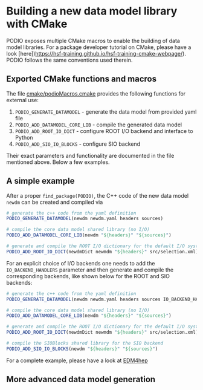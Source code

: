 # Building a new data model library with CMake

PODIO exposes multiple CMake macros to enable the building of data model libraries.
For a package developer tutorial on CMake, please have a look [here])https://hsf-training.github.io/hsf-training-cmake-webpage/). PODIO follows the same conventions used therein.

## Exported CMake functions and macros
The file [cmake/podioMacros.cmake](https://github.com/AIDASoft/podio/blob/master/cmake/podioMacros.cmake) provides the following functions for external use:

  1. `PODIO_GENERATE_DATAMODEL` - generate the data model from provided yaml file
  2. `PODIO_ADD_DATAMODEL_CORE_LIB` - compile the generated data model
  3. `PODIO_ADD_ROOT_IO_DICT` - configure ROOT I/O backend and interface to Python
  4. `PODIO_ADD_SIO_IO_BLOCKS` - configure SIO backend

Their exact parameters and functionality are documented in the file mentioned above. Below a few examples.

## A simple example
After a proper `find_package(PODIO)`, the C++ code of the new data model `newdm` can be created and compiled via

```cmake
# generate the c++ code from the yaml definition
PODIO_GENERATE_DATAMODEL(newdm newdm.yaml headers sources)

# compile the core data model shared library (no I/O)
PODIO_ADD_DATAMODEL_CORE_LIB(newdm "${headers}" "${sources}")

# generate and compile the ROOT I/O dictionary for the default I/O system
PODIO_ADD_ROOT_IO_DICT(newdmDict newmdm "${headers}" src/selection.xml)
```
For an explicit choice of I/O backends one needs to add the `IO_BACKEND_HANDLERS` parameter and then generate and compile the corresponding backends, like shown below for the ROOT and SIO backends:

```cmake
# generate the c++ code from the yaml definition
PODIO_GENERATE_DATAMODEL(newdm newdm.yaml headers sources IO_BACKEND_HANDLERS "ROOT;SIO")

# compile the core data model shared library (no I/O)
PODIO_ADD_DATAMODEL_CORE_LIB(newdm "${headers}" "${sources}")

# generate and compile the ROOT I/O dictionary for the default I/O system
PODIO_ADD_ROOT_IO_DICT(newdmDict newmdm "${headers}" src/selection.xml)

# compile the SIOBlocks shared library for the SIO backend
PODIO_ADD_SIO_IO_BLOCKS(newdm "${headers}" "${sources}")
```

For a complete example, please have a look at [EDM4hep](https://github.com/key4hep/EDM4hep/blob/main/edm4hep/CMakeLists.txt)

## More advanced data model generation
